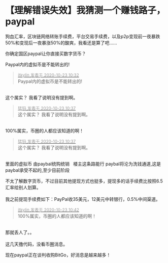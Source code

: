 # 【理解错误失效】我猜测一个赚钱路子，paypal


狗血汇率，区块链网络转账手续费，平台交易手续费，以及p2p变现前一夜暴跌50%和变现后一夜暴涨50%的酸爽，我看还是算了吧......

你确定国区paypal让你直接买数字货币？

Paypal内的虚拟币是不能转出的!

<div class="quote"><blockquote><font size="2"><a href="https://www.hostloc.com/forum.php?mod=redirect&amp;goto=findpost&amp;pid=9339895&amp;ptid=757504" target="_blank"><font color="#999999">itkylin 发表于 2020-10-23 10:32</font></a></font><br />
Paypal内的虚拟币是不能转出的!</blockquote></div><br />
这个属实？ 我看了说明没有提到啊。

<div class="quote"><blockquote><font size="2"><a href="https://www.hostloc.com/forum.php?mod=redirect&amp;goto=findpost&amp;pid=9339932&amp;ptid=757504" target="_blank"><font color="#999999">猛犸 发表于 2020-10-23 10:37</font></a></font><br />
这个属实？ 我看了说明没有提到啊。</blockquote></div><br />
100%属实，币圈的人都应该知道的啊！

<div class="quote"><blockquote><font size="2"><a href="https://www.hostloc.com/forum.php?mod=redirect&amp;goto=findpost&amp;pid=9339932&amp;ptid=757504" target="_blank"><font color="#999999">猛犸 发表于 2020-10-23 10:37</font></a></font><br />
这个属实？ 我看了说明没有提到啊。</blockquote></div><br />
里面的虚拟币 由paybal统购统销 <img src="static/image/smiley/yct/010.gif" smilieid="41" border="0" alt="" />&nbsp;&nbsp;楼主这条路能行 paybal将沦为洗钱通道,这是paybal承受不起的,至少目前阶段<img src="static/image/smiley/yct/018.gif" smilieid="36" border="0" alt="" />

不太了解数字货币，不过目前其他提现方式也挺多，提现多的话手续费比按照6.5汇率给别人划算。<br />
<br />
我之前提现手续费如下：PayPal收35美元，12美元中转银行，0.5%中间渠道。

<div class="quote"><blockquote><font size="2"><a href="https://www.hostloc.com/forum.php?mod=redirect&amp;goto=findpost&amp;pid=9339970&amp;ptid=757504" target="_blank"><font color="#999999">itkylin 发表于 2020-10-23 10:42</font></a></font><br />
100%属实，币圈的人都应该知道的啊！</blockquote></div><br />
那就丢人了。。<br />
<br />
这几天撸代码，没看币圈消息。

现在paypal正在谈判收购BitGo，好消息是越来越多！
